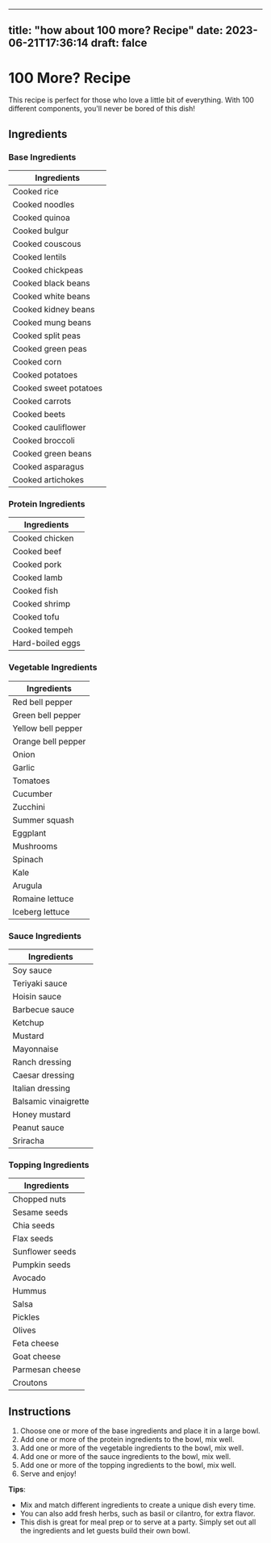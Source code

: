 
---
title: "how about 100 more? Recipe"
date: 2023-06-21T17:36:14
draft: falce
---

# 100 More? Recipe

This recipe is perfect for those who love a little bit of everything. With 100 different components, you'll never be bored of this dish!

## Ingredients

### Base Ingredients
| Ingredients |
| --- |
| Cooked rice |
| Cooked noodles |
| Cooked quinoa |
| Cooked bulgur |
| Cooked couscous |
| Cooked lentils |
| Cooked chickpeas |
| Cooked black beans |
| Cooked white beans |
| Cooked kidney beans |
| Cooked mung beans |
| Cooked split peas |
| Cooked green peas |
| Cooked corn |
| Cooked potatoes |
| Cooked sweet potatoes |
| Cooked carrots |
| Cooked beets |
| Cooked cauliflower |
| Cooked broccoli|
| Cooked green beans|
| Cooked asparagus |
| Cooked artichokes |

### Protein Ingredients
| Ingredients |
| --- |
| Cooked chicken |
| Cooked beef |
| Cooked pork |
| Cooked lamb |
| Cooked fish |
| Cooked shrimp |
| Cooked tofu |
| Cooked tempeh |
| Hard-boiled eggs |

### Vegetable Ingredients
| Ingredients |
| --- |
| Red bell pepper |
| Green bell pepper |
| Yellow bell pepper |
| Orange bell pepper |
| Onion |
| Garlic |
| Tomatoes |
| Cucumber |
| Zucchini |
| Summer squash |
| Eggplant |
| Mushrooms |
| Spinach |
| Kale |
| Arugula |
| Romaine lettuce |
| Iceberg lettuce |

### Sauce Ingredients
| Ingredients |
| --- |
| Soy sauce |
| Teriyaki sauce |
| Hoisin sauce |
| Barbecue sauce |
| Ketchup |
| Mustard |
| Mayonnaise |
| Ranch dressing |
| Caesar dressing |
| Italian dressing |
| Balsamic vinaigrette |
| Honey mustard |
| Peanut sauce |
| Sriracha |

### Topping Ingredients
| Ingredients |
| --- |
| Chopped nuts |
| Sesame seeds |
| Chia seeds |
| Flax seeds|
| Sunflower seeds |
| Pumpkin seeds|
| Avocado |
| Hummus |
| Salsa |
| Pickles |
| Olives |
| Feta cheese |
| Goat cheese |
| Parmesan cheese |
| Croutons |

## Instructions

1. Choose one or more of the base ingredients and place it in a large bowl.
2. Add one or more of the protein ingredients to the bowl, mix well.
3. Add one or more of the vegetable ingredients to the bowl, mix well.
4. Add one or more of the sauce ingredients to the bowl, mix well.
5. Add one or more of the topping ingredients to the bowl, mix well.
6. Serve and enjoy!

**Tips**:

- Mix and match different ingredients to create a unique dish every time.
- You can also add fresh herbs, such as basil or cilantro, for extra flavor.
- This dish is great for meal prep or to serve at a party. Simply set out all the ingredients and let guests build their own bowl.
